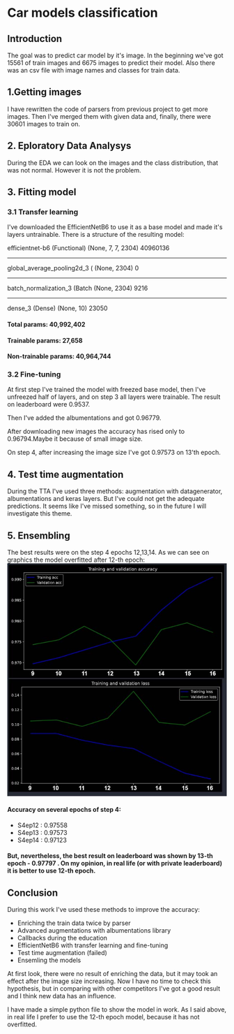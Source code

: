 # Car models classification
 
 ## Introduction
 The goal was to predict car model by it's image. In the beginning we've got 15561 of train images and 6675 images to predict their model. Also there was an csv file with image names and classes for train data.
## 1.Getting images

I have rewritten the code of parsers from previous project to get more images. Then I've merged them with given data and, finally, there were    30601 images to train on.
## 2. Eploratory Data Analysys

During the EDA we can look on the images and the class distribution, that was not normal. However it is not the problem.

## 3. Fitting model

### 3.1 Transfer learning
I've downloaded the EfficientNetB6
to use it as a base model and made it's layers untrainable. There is a structure of the resulting model:

 

efficientnet-b6 (Functional) (None, 7, 7, 2304)        40960136  
_________________________________________________________________
global_average_pooling2d_3 ( (None, 2304)              0         
_________________________________________________________________
batch_normalization_3 (Batch (None, 2304)              9216      
_________________________________________________________________
dense_3 (Dense)              (None, 10)                23050     

#### Total params: 40,992,402
#### Trainable params: 27,658
#### Non-trainable params: 40,964,744
### 3.2 Fine-tuning
At first step I've trained the model with freezed base model, then I've unfreezed half of layers, and on step 3 all layers were trainable. The result on leaderboard were 0.9537.

Then I've added the albumentations and got 0.96779.

After downloading new images the accuracy has rised only to 0.96794.Maybe it because of small image size.

On step 4, after increasing the image size I've got 0.97573 on 13'th epoch.

## 4. Test time augmentation

During the TTA I've used three methods: augmentation with datagenerator, albumentations and keras layers. But I've could not get the adequate predictions. It seems like I've missed something, so in the future I will investigate this theme. 
## 5. Ensembling
The best results were on the step 4 epochs 12,13,14. As we can see on graphics the model overfitted after 12-th epoch:
![Getting Started](Ep16.jpg)
#### Accuracy on several epochs of step 4:
* S4ep12 : 0.97558
* S4ep13 : 0.97573
* S4ep14 : 0.97123
#### But, nevertheless, the best result on leaderboard was shown by 13-th epoch - 0.97797 . On my opinion, in real life (or with private leaderboard) it is better to use 12-th epoch.


## Conclusion
During this work I've used these methods to improve the accuracy:
* Enriching the train data twice by parser
* Advanced augmentations with albumentations library
* Callbacks during the education
* EfficientNetB6 with transfer learning and fine-tuning
* Test time augmentation (failed)
* Ensemling the models

At first look, there were no result of enriching the data, but it may took an effect after the image size increasing. Now I have no time to check this hypothesis, but in comparing with other competitors I've got a good result and I think new data has an influence.

I have made a simple python file to show the model in work. As I said above, in real life I prefer to use the 12-th epoch model, because it has not overfitted.